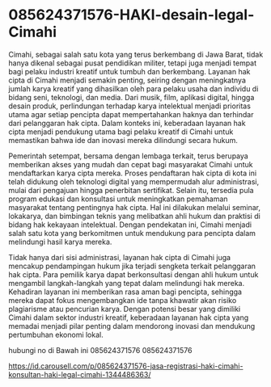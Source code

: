 # 085624371576-HAKI-desain-legal-Cimahi
Cimahi, sebagai salah satu kota yang terus berkembang di Jawa Barat, tidak hanya dikenal sebagai pusat pendidikan militer, tetapi juga menjadi tempat bagi pelaku industri kreatif untuk tumbuh dan berkembang. Layanan hak cipta di Cimahi menjadi semakin penting, seiring dengan meningkatnya jumlah karya kreatif yang dihasilkan oleh para pelaku usaha dan individu di bidang seni, teknologi, dan media. Dari musik, film, aplikasi digital, hingga desain produk, perlindungan terhadap karya intelektual menjadi prioritas utama agar setiap pencipta dapat mempertahankan haknya dan terhindar dari pelanggaran hak cipta. Dalam konteks ini, keberadaan layanan hak cipta menjadi pendukung utama bagi pelaku kreatif di Cimahi untuk memastikan bahwa ide dan inovasi mereka dilindungi secara hukum.

Pemerintah setempat, bersama dengan lembaga terkait, terus berupaya memberikan akses yang mudah dan cepat bagi masyarakat Cimahi untuk mendaftarkan karya cipta mereka. Proses pendaftaran hak cipta di kota ini telah didukung oleh teknologi digital yang mempermudah alur administrasi, mulai dari pengajuan hingga penerbitan sertifikat. Selain itu, tersedia pula program edukasi dan konsultasi untuk meningkatkan pemahaman masyarakat tentang pentingnya hak cipta. Hal ini dilakukan melalui seminar, lokakarya, dan bimbingan teknis yang melibatkan ahli hukum dan praktisi di bidang hak kekayaan intelektual. Dengan pendekatan ini, Cimahi menjadi salah satu kota yang berkomitmen untuk mendukung para pencipta dalam melindungi hasil karya mereka.

Tidak hanya dari sisi administrasi, layanan hak cipta di Cimahi juga mencakup pendampingan hukum jika terjadi sengketa terkait pelanggaran hak cipta. Para pemilik karya dapat berkonsultasi dengan ahli hukum untuk mengambil langkah-langkah yang tepat dalam melindungi hak mereka. Kehadiran layanan ini memberikan rasa aman bagi pencipta, sehingga mereka dapat fokus mengembangkan ide tanpa khawatir akan risiko plagiarisme atau pencurian karya. Dengan potensi besar yang dimiliki Cimahi dalam sektor industri kreatif, keberadaan layanan hak cipta yang memadai menjadi pilar penting dalam mendorong inovasi dan mendukung pertumbuhan ekonomi lokal.

hubungi no di Bawah ini
085624371576
085624371576

https://id.carousell.com/p/085624371576-jasa-registrasi-haki-cimahi-konsultan-haki-legal-cimahi-1344486363/

